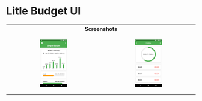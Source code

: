 # Litle Budget UI

<table>
<tr>
<th colspan="2">
Screenshots
</th>
</tr>

<tr>
<td>
<p align="center">
<img src="https://github.com/fabuloussTeam/Litle_budget_ui/blob/master/assets/images/Screenshot_1593521087.png" width="30%" height="30%">
</p>
</td>
<td>
<p align="center">
<img src="https://github.com/fabuloussTeam/Litle_budget_ui/blob/master/assets/images/Screenshot_1593521103.png" width="30%" height="30%">
</p>
</td>
</tr>

</table>
